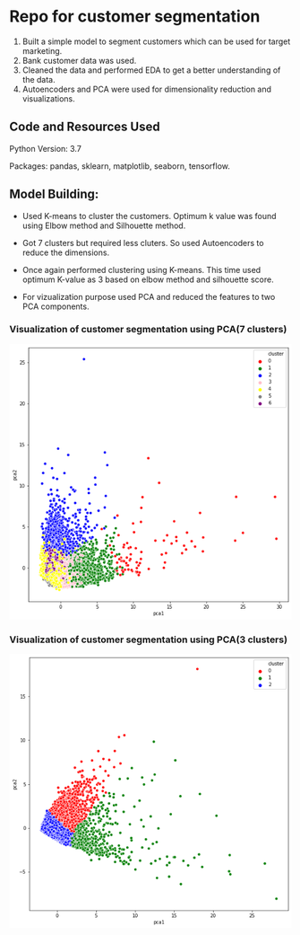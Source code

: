 # Repo for customer segmentation

1. Built a simple model to segment customers which can be used for target marketing.
2. Bank customer data was used.
3. Cleaned the data and performed EDA to get a better understanding of the data.
4. Autoencoders and PCA were used for dimensionality reduction and visualizations.


## Code and Resources Used

Python Version: 3.7

Packages: pandas, sklearn, matplotlib, seaborn, tensorflow.

## Model Building:

* Used K-means to cluster the customers. Optimum k value was found using Elbow method and Silhouette method.

* Got 7 clusters but required less cluters. So used Autoencoders to reduce the dimensions.

* Once again performed clustering using K-means. This time used optimum K-value as 3 based on elbow method and silhouette score.

* For vizualization purpose used PCA and reduced the features to two PCA components.

### Visualization of customer segmentation using PCA(7 clusters)

![alt text](https://github.com/Jishan-works/Customer-Segmentation-using-Kmeans/blob/master/cluster1.png)

### Visualization of customer segmentation using PCA(3 clusters)

![alt text](https://github.com/Jishan-works/Customer-Segmentation-using-Kmeans/blob/master/cluster2.png)


